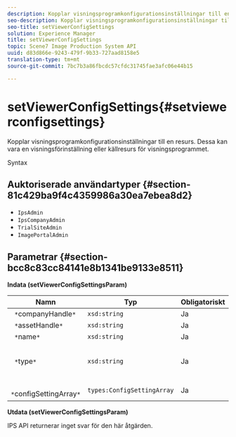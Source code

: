 ```yaml
---
description: Kopplar visningsprogramkonfigurationsinställningar till en resurs. Dessa kan vara en visningsförinställning eller källresurs för visningsprogrammet.
seo-description: Kopplar visningsprogramkonfigurationsinställningar till en resurs. Dessa kan vara en visningsförinställning eller källresurs för visningsprogrammet.
seo-title: setViewerConfigSettings
solution: Experience Manager
title: setViewerConfigSettings
topic: Scene7 Image Production System API
uuid: d83d866e-9243-479f-9b33-727aad8158e5
translation-type: tm+mt
source-git-commit: 7bc7b3a86fbcdc57cfdc31745fae3afc06e44b15

---
```



# setViewerConfigSettings{#setviewerconfigsettings}

Kopplar visningsprogramkonfigurationsinställningar till en resurs. Dessa kan vara en visningsförinställning eller källresurs för visningsprogrammet.

Syntax

## Auktoriserade användartyper {#section-81c429ba9f4c4359986a30ea7ebea8d2}

* `IpsAdmin`
* `IpsCompanyAdmin`
* `TrialSiteAdmin`
* `ImagePortalAdmin`

## Parametrar {#section-bcc8c83cc84141e8b1341be9133e8511}

**Indata (setViewerConfigSettingsParam)**

| Namn | Typ | Obligatoriskt | Beskrivning |
|---|---|---|---|
| ` *`companyHandle`*` | `xsd:string` | Ja | Handla till företaget. |
| ` *`assetHandle`*` | `xsd:string` | Ja | Resurshandtag. |
| ` *`name`*` | `xsd:string` | Ja | Resursnamn. |
| ` *`type`*` | `xsd:string` | Ja | Den typ av resurs som du vill använda visningsprogramkonfigurationen på. |
| ` *`configSettingArray`*` | `types:ConfigSettingArray` | Ja | Arrayen med `ConfigSettings` som används för resursen. |

**Utdata (setViewerConfigSettingsParam)**

IPS API returnerar inget svar för den här åtgärden.
